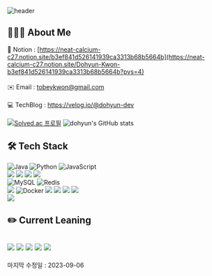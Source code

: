 ![header](https://capsule-render.vercel.app/api?type=Rounded&color=438CB5&height=150&section=header&text=Hi,%20I'm%20Dohyun&fontSize=90&fontColor=FFFFFF)

## 🧑🏻‍💻 About Me

🤗 Notion : [https://neat-calcium-c27.notion.site/b3ef841d526141939ca3313b68b5664b](https://neat-calcium-c27.notion.site/Dohyun-Kwon-b3ef841d526141939ca3313b68b5664b?pvs=4)
</br></br>
✉️ Email : tobeykwon@gmail.com
</br></br>
💻 TechBlog : https://velog.io/@dohyun-dev
</br></br>
[![Solved.ac 프로필](http://mazassumnida.wtf/api/v2/generate_badge?boj=tobikwon0425)](https://solved.ac/tobikwon0425)
![dohyun's GitHub stats](https://github-readme-stats.vercel.app/api?username=dohyun-dev&theme=react&show_icons=true) </br>

## 🛠 Tech Stack

![Java](https://img.shields.io/badge/java-%23ED8B00.svg?style=for-the-badge&logo=java&logoColor=white)
![Python](https://img.shields.io/badge/python-3776AB?style=for-the-badge&logo=python&logoColor=white)
![JavaScript](https://img.shields.io/badge/JavaScript-F7DF1E?style=for-the-badge&logo=JavaScript&logoColor=black)
</br>
<img src="https://img.shields.io/badge/Spring Boot-6DB33F?style=for-the-badge&logo=Spring Boot&logoColor=white">
<img src="https://img.shields.io/badge/FastAPI-009688?style=for-the-badge&logo=FastAPI&logoColor=white">
<img src="https://img.shields.io/badge/JDBC Template-6DB33F?style=for-the-badge&logo=Spring Boot&logoColor=white">
<img src="https://img.shields.io/badge/JPA-59666C?style=for-the-badge&logo=Hibernate&logoColor=white">
</br>
![MySQL](https://img.shields.io/badge/MySQL-4479A1?style=for-the-badge&logo=MySQL&logoColor=white)
![Redis](https://img.shields.io/badge/Redis-DC382D?style=for-the-badge&logo=Redis&logoColor=white)
</br>
<img src="https://img.shields.io/badge/Amazon EC2-FF9900?style=for-the-badge&logo=Amazon EC2&logoColor=white">
![Docker](https://img.shields.io/badge/Docker-2496ED?style=for-the-badge&logo=Docker&logoColor=white)
<img src="https://img.shields.io/badge/NGINX-009639?style=for-the-badge&logo=NGINX&logoColor=white">
<img src="https://img.shields.io/badge/Jenkins-D24939?style=for-the-badge&logo=Jenkins&logoColor=white">
<img src="https://img.shields.io/badge/Apache Hadoop-66CCFF?style=for-the-badge&logo=apachehadoop&logoColor=white">
<img src="https://img.shields.io/badge/Apache Spark-E25A1C?style=for-the-badge&logo=apachespark&logoColor=white">
</br>
<img src="https://img.shields.io/badge/Android-3DDC84?style=for-the-badge&logo=Android&logoColor=white">

## ✏️ Current Leaning

## <img src="https://img.shields.io/badge/Apache Kafka-231F20?style=for-the-badge&logo=Apache Kafka&logoColor=white"> <img src="https://img.shields.io/badge/Elastic Stack-005571?style=for-the-badge&logo=Elasticsearch&logoColor=white"> <img src="https://img.shields.io/badge/PyTorch-EE4C2C?style=for-the-badge&logo=PyTorch&logoColor=white"> <img src="https://img.shields.io/badge/scikit learn-F7931E?style=for-the-badge&logo=scikit-learn&logoColor=white"> <img src="https://img.shields.io/badge/Kubernetes-326CE5?style=for-the-badge&logo=Kubernetes&logoColor=white">

마지막 수정일 : 2023-09-06
